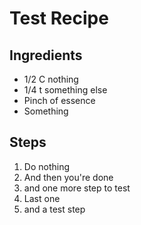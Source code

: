 # Test Recipe

## Ingredients
- 1/2 C nothing
- 1/4 t something else
- Pinch of essence
- Something

## Steps
1. Do nothing
2. And then you're done
3. and one more step to test
4. Last one
5. and a test step
